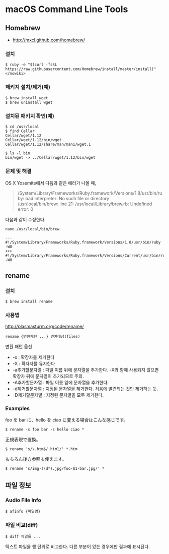 # macOS Command Line Tools

## Homebrew

* http://mxcl.github.com/homebrew/

### 설치 

```
$ ruby -e "$(curl -fsSL https://raw.githubusercontent.com/Homebrew/install/master/install)"</nowiki>
```

### 패키지 설치/제거(예)

```
$ brew install wget
$ brew uninstall wget
```

### 설치된 패키지 확인(예)

```
$ cd /usr/local
$ find Cellar
Cellar/wget/1.12
Cellar/wget/1.12/bin/wget
Cellar/wget/1.12/share/man/man1/wget.1

$ ls -l bin
bin/wget -> ../Cellar/wget/1.12/bin/wget
```

### 문제 및 해결
OS X Yosemite에서 다음과 같은 에러가 나올 때,

> /System/Library/Frameworks/Ruby.framework/Versions/1.8/usr/bin/ruby: bad interpreter: No such file or directory<br/>
/usr/local/bin/brew: line 21: /usr/local/Library/brew.rb: Undefined error: 0

다음과 같이 수정한다.
```
nano /usr/local/bin/brew
 
--- #!/System/Library/Frameworks/Ruby.framework/Versions/1.8/usr/bin/ruby -W0
+++ #!/System/Library/Frameworks/Ruby.framework/Versions/Current/usr/bin/ruby -W0
```

## rename
### 설치 

```
$ brew install rename
```

### 사용법

http://plasmasturm.org/code/rename/

``` 
rename {변환패턴 ...} 변환대상(files)
```

변환 패턴 옵션
- -x : 확장자를 제거한다
- -X : 확자자를 유지한다
- -a추가할문자열 : 파일 이름 뒤에 문자열을 추가한다. -X와 함께 사용되지 않으면 확장자 뒤에 문자열이 추가되므로 주의. 
- -A추가할문자열 : 파일 이름 앞에 문자열을 추가한다.
- -d제거할문자열 : 지정된 문자열을 제거한다. 처음에 발견되는 것만 제거하는 듯.
- -D제거할문자열 : 지정된 문자열을 모두 제거한다.

### Examples
foo を bar に、hello を ciao に変える場合はこんな感じです。
```
$ rename -s foo bar -s hello ciao *
```
正規表現で置換。
```
$ rename 's/\.htm$/.html/' *.htm
```
もちろん後方参照も使えます。
```
$ rename 's/img-(\d*).jpg/foo-$1-bar.jpg/' *
```

## 파일 정보
### Audio File Info
```
$ afinfo {파일명}
```

### 파일 비교(diff)
```
$ diff 파일들 ...
```
텍스트 파일을 행 단위로 비교한다. 다른 부분이 있는 경우에만 결과에 표시된다.
